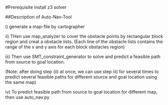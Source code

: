 #Prerequisite
install z3 solver 

##Description of Auto-Nav-Tool

i) generate a map-file by cartographer

ii) THen use map_analyzer to cover the obstacle points by rectangular block region and creat a obstacle lists.
(Each line of the obstacle lists contains the range of the x and y axis for each block obstacles region)

iii) Then use SMT_constraint_generator to solve and predict a feasible path from source to goal location.

(Note: after doing step (ii) at once, we can use step iii) for several times to predict several feasible paths for different source and goal location using the same map)

iv) To predict feasible path from source to goal location for different map, then use auto_nav.py

